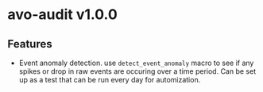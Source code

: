 # avo-audit v1.0.0

## Features

- Event anomaly detection.  use `detect_event_anomaly` macro to see if any spikes or drop in raw events are occuring over a time period.
Can be set up as a test that can be run every day for automization.
